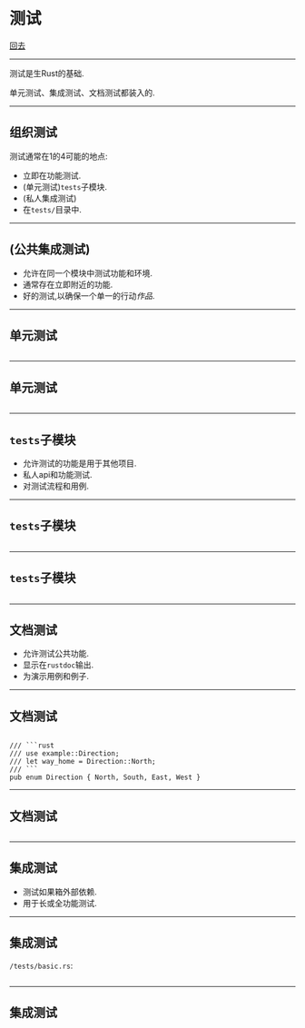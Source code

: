 # 测试

[回去](toc/default.html)

---

测试是生Rust的基础.

单元测试、集成测试、文档测试都装入的.

---

## 组织测试

测试通常在1的4可能的地点:

-   立即在功能测试.
-   (单元测试)`tests`子模块.
-   (私人集成测试)
-   在`tests/`目录中.

---

## (公共集成测试)

-   允许在同一个模块中测试功能和环境.
-   通常存在立即附近的功能.
-   好的测试,以确保一个单一的行动*作品*.

---

## 单元测试

<pre><code data-source="chapters/shared/code/testing/1.rs" data-trim="hljs rust"></code></pre>

---

## 单元测试

<pre><code data-source="chapters/shared/code/testing/2.bash" data-trim="hljs bash"></code></pre>

---

## `tests`子模块

-   允许测试的功能是用于其他项目.
-   私人api和功能测试.
-   对测试流程和用例.

---

## `tests`子模块

<pre><code data-source="chapters/shared/code/testing/3.rs" data-trim="hljs rust"></code></pre>

---

## `tests`子模块

<pre><code data-source="chapters/shared/code/testing/4.bash" data-trim="hljs bash"></code></pre>

---

## 文档测试

-   允许测试公共功能.
-   显示在`rustdoc`输出.
-   为演示用例和例子.

---

## 文档测试

<pre><code>
/// ```rust
/// use example::Direction;
/// let way_home = Direction::North;
/// ```
pub enum Direction { North, South, East, West }
</code></pre>

---

## 文档测试

<pre><code data-source="chapters/shared/code/testing/5.bash" data-trim="hljs bash"></code></pre>

---

## 集成测试

-   测试如果箱外部依赖.
-   用于长或全功能测试.

---

## 集成测试

`/tests/basic.rs`:

<pre><code data-source="chapters/shared/code/testing/6.rs" data-trim="hljs rust"></code></pre>

---

## 集成测试

<pre><code data-source="chapters/shared/code/testing/7.bash" data-trim="hljs bash"></code></pre>
